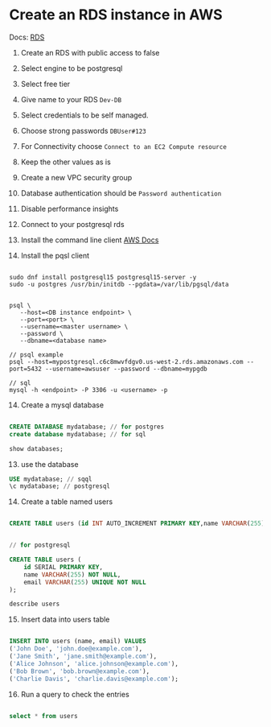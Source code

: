 # Create an RDS instance in AWS

Docs: [RDS](https://docs.aws.amazon.com/AmazonRDS/latest/UserGuide/USER_ConnectToInstance.html)


1. Create an RDS with public access to false
2. Select engine to be postgresql
3. Select free tier
4. Give name to your RDS `Dev-DB`
5. Select credentials to be self managed.
6. Choose strong passwords `DBUser#123`
7. For Connectivity choose `Connect to an EC2 Compute resource`
8. Keep the other values as is
9. Create a new VPC security group
10. Database authentication should be `Password authentication`
11. Disable performance insights
12. Connect to your postgresql rds

13. Install the command line client [AWS Docs](https://docs.aws.amazon.com/AmazonRDS/latest/UserGuide/mysql-install-cli.html)

14. Install the pqsl client

```

sudo dnf install postgresql15 postgresql15-server -y
sudo -u postgres /usr/bin/initdb --pgdata=/var/lib/pgsql/data


```

```
psql \
   --host=<DB instance endpoint> \
   --port=<port> \
   --username=<master username> \
   --password \
   --dbname=<database name>

// psql example
psql --host=mypostgresql.c6c8mwvfdgv0.us-west-2.rds.amazonaws.com --port=5432 --username=awsuser --password --dbname=mypgdb 

// sql
mysql -h <endpoint> -P 3306 -u <username> -p

```
14. Create a mysql database

```sql

CREATE DATABASE mydatabase; // for postgres
create database mydatabase; // for sql

show databases;
````

13. use the database

```sql
USE mydatabase; // sqql
\c mydatabase; // postgresql

```

14. Create a table named users

```sql

CREATE TABLE users (id INT AUTO_INCREMENT PRIMARY KEY,name VARCHAR(255) NOT NULL,email VARCHAR(255) UNIQUE NOT NULL); // sql


// for postgresql

CREATE TABLE users (
    id SERIAL PRIMARY KEY,
    name VARCHAR(255) NOT NULL,
    email VARCHAR(255) UNIQUE NOT NULL
);

describe users

```

15. Insert data into users table

```sql

INSERT INTO users (name, email) VALUES
('John Doe', 'john.doe@example.com'),
('Jane Smith', 'jane.smith@example.com'),
('Alice Johnson', 'alice.johnson@example.com'),
('Bob Brown', 'bob.brown@example.com'),
('Charlie Davis', 'charlie.davis@example.com');

```

16. Run a query to check the entries

```sql

select * from users

```


